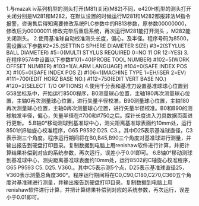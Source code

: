 1.与mazak iv系列机型的测头打开(M81)关闭(M82)不同，e420H机型的测头打开关闭分别是M281和M282，在默认设置的时候运行M281和M282都报非法M指令报警，咨询售后得知需要修改系统PLC参数中的RB13参数，原参数00000000，修改后为00000011.修改完毕后重启系统，再次运行M281能打开测头 ，M282能关闭测头。
2.使用基准球自动校准测头长度，偏心，及半径。程序号码为8500，需设置以下参数#2=25.(SETTING SPHERE DIAMETER SIZE)
    \#3=2(STYLUS BALL DIAMETER)
    \#5=0(MULTI STYLUS REQUIRED 0=NO 11 OR 12=YES)
3.在程序9574中设置以下参数#101=40(PROBE TOOL NUMBER)
    \#102=5(WORK OFFSET NUMBER)
    \#103=1(ALARM LANGUAGE)
    \#104=0(SAFE INDEX POS X)
    \#105=0(SAFE INDEX POS Z)
    \#106=1(MACHINE TYPE 1=EH/iSER 2=EV)
    \#111=700(EDIT HORZ BASE NO.)
    \#112=750(EDIT VERT BASE NO.)
    \#120=2(SELECT T/O OPTIONS)
4.使用千分表和基准刀设置基准球球心位置到G58坐标系中，开始运行8500程序，B0测量球心位置，主轴180再次测量球心位置，主轴0再次测量球心位置，进行矢量半径校准。B90测量球心位置，主轴180再次测量球心位置，主轴0再次测量球心位置，进行矢量半径校准。B0和B90的测球触发半径，偏心，矢量半径在#700和#750之后。探针长度进入刀具数据页面进行更新。
5.B轴0°移动测球到基准球中心，测尖距离基准球表面约10mm处，运行8501的B轴旋心校准程序，G65 P9592 D25. C3.。其中D25表示基准球直径，C3表示测三个角度。程序运行期间将在B0,B45,B90三个角度对基准球进行测量，并输出报告到硬盘打印目录。复制数据到电脑上用renishaw软件进行计算，并把计算结果补偿到对应的系统参数，再次运行，误差小于0.01即可。
6.B轴0°移动测球到基准球中心，测尖距离基准球表面约10mm处，运行8502的C轴旋心校准程序，G65 P9593 C5. D25. V360.。其中C5表示测5个点，D25表示基准球直径25，V360表示测量总角度360°。程序运行期间将在C0,C90,C180,C270,C360五个角度对基准球进行测量，并输出报告到硬盘打印目录。复制数据到电脑上用renishaw软件进行计算，并把计算结果补偿到对应的系统参数，再次运行，误差小于0.01即可。